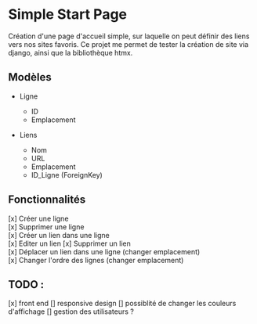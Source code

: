 # Simple Start Page
Création d'une page d'accueil simple, sur laquelle on peut définir des liens vers nos sites favoris.
Ce projet me permet de tester la création de site via django, ainsi que la bibliothèque htmx.

## Modèles
- Ligne
    - ID
    - Emplacement

- Liens
    - Nom
    - URL
    - Emplacement
    - ID_Ligne (ForeignKey)

## Fonctionnalités
[x] Créer une ligne  
[x] Supprimer une ligne  
[x] Créer un lien dans une ligne  
[x] Editer un lien
[x] Supprimer un lien  
[x] Déplacer un lien dans une ligne (changer emplacement)  
[x] Changer l'ordre des lignes (changer emplacement)

## TODO : 
[x] front end
[] responsive design
[] possiblité de changer les couleurs d'affichage
[] gestion des utilisateurs ?